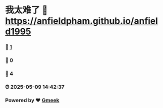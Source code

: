# 我太难了 :link: https://anfieldpham.github.io/anfield1995 
### :page_facing_up: [1](https://anfieldpham.github.io/anfield1995/tag.html) 
### :speech_balloon: 0 
### :hibiscus: 4 
### :alarm_clock: 2025-05-09 14:42:37 
### Powered by :heart: [Gmeek](https://github.com/Meekdai/Gmeek)
